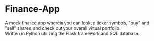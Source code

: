 # Finance-App
A mock finance app wherein you can lookup ticker symbols, "buy" and "sell" shares, and check out your overall virtual portfolio.  
Written in Python utilizing the Flask framework and SQL database.
